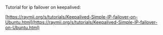 Tutorial for ip failover on keepalived:

[https://raymii.org/s/tutorials/Keepalived-Simple-IP-failover-on-Ubuntu.html](https://raymii.org/s/tutorials/Keepalived-Simple-IP-failover-on-Ubuntu.html)

